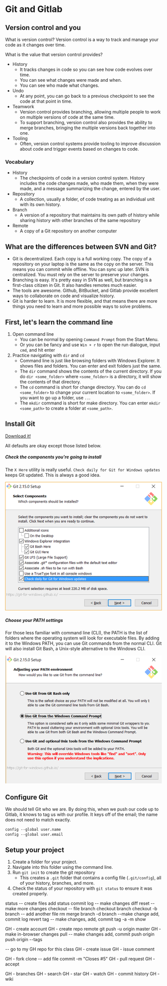 # Git and Gitlab

## Version control and you
What is version control? Version control is a way to track and manage your code as it changes over time.

What is the value that version control provides?
* History
    * It tracks changes in code so you can see how code evolves over time.
    * You can see what changes were made and when.
    * You can see who made what changes.
* Undo
    * At any point, you can go back to a previous checkpoint to see the code at that point in time.
* Teamwork
    * Version control provides branching, allowing multiple people to work on multiple versions of code at the same time.
    * To support branching, version control also provides the ability to merge branches, bringing the multiple versions back together into one.
* Tooling
    * Often, version control systems provide tooling to improve discussion about code and trigger events based on changes to code.

### Vocabulary
* History
    * The checkpoints of code in a version control system. History includes the code changes made, who made them, when they were made, and a message summarizing the change, entered by the user.
* Repository
    * A collection, usually a folder, of code treating as an individual unit with its own history.
* Branch
    * A version of a repository that maintains its own path of history while sharing history with other branches of the same repository
* Remote
    * A copy of a Git repository on another computer

## What are the differences between SVN and Git?
* Git is decentralized. Each copy is a full working copy. The copy of a repository on your laptop is the same as the copy on the server. This means you can commit while offline. You can sync up later. SVN is centralized. You must rely on the server to preserve your changes.
* Branching is easy. It's pretty easy in SVN as well, but branching is a first-class citizen in Git. It also handles remotes much easier.
* The tools are awesome. Github, BitBucket, and Gitlab provide excellent ways to collaborate on code and visualize history.
* Git is harder to learn. It is more flexible, and that means there are more things you need to learn and more possible ways to solve problems.

## First, let's learn the command line
1. Open command line
    * You can be normal by opening `Command Prompt` from the Start Menu.
    * Or you can be fancy and use `Win + r` to open the run dialogue, input `cmd`, and hit enter
2. Practice navigating with `dir` and `cd`
    * Command line is just like browsing folders with Windows Explorer. It shows files and folders. You can enter and exit folders just the same.
    * The `dir` command shows the contents of the current directory. If you do `dir <some_folder>` where `<some_folder>` is a directory, it will show the contents of that directory.
    * The `cd` command is short for change directory. You can do `cd <some_folder>` to change your current location to `<some_folder>`. If you want to go up a folder, use `..`.
    * The `mkdir` command is short for make directory. You can enter `mkdir <some_path>` to create a folder at `<some_path>`.


## Install Git
[Download it!](https://git-scm.com/downloads)

All defaults are okay except those listed below.
##### Check the components you're going to install
The `X Here` utility is really useful.
`Check daily for Git for Windows updates` keeps Git updated. This is always a good idea.

![Install components](images/install_components.png)

##### Choose your PATH settings
For those less familiar with command line (CLI), the PATH is the list of folders where the operating system will look for executable files. By adding it to the Windows PATH, you can use Git commands from the normal CLI.
Git will also install Git Bash, a Unix-style alternative to the Windows CLI.

![Adjust PATH](images/adjusting_path.png)

## Configure Git
We should tell Git who we are. By doing this, when we push our code up to Gitlab, it knows to tag us with our profile. It keys off of the email; the name does not need to match exactly.
```
config --global user.name
config --global user.email
```

## Setup your project
1. Create a folder for your project.
2. Navigate into this folder using the command line.
3. Run `git init` to create the git repository
    * This creates a `.git` folder that contains a config file (`.git/config`), all of your history, branches, and more.
4. Check the status of your repository with `git status` to ensure it was created properly.

status
 -- create files
add
status
commit
log
-- make changes
diff
reset
-- make more changes
checkout -- file
branch
checkout branch
checkout -b branch
-- add another file
rm
merge
branch -d branch
--make change
add, commit
log
revert
tag <version>
-- make changes, add, commit
tag -a <version> -m <message>
show <tag>

GH - create account
GH - create repo
remote
git push -u origin master
GH - make in-browser changes
pull
-- make changes
add, commit
push origin <tagname>
push origin --tags

-- go to my GH repo for this class
GH - create issue
GH - issue comment

GH - fork
clone
-- add file
commit -m "Closes #5"
GH - pull request
GH - accept

GH - branches
GH - search
GH - star
GH - watch
GH - commit history
GH - wiki

